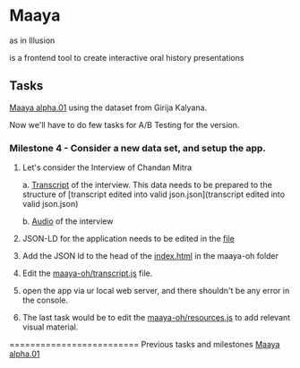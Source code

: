 # Maaya
as in Illusion

is a frontend tool to create interactive oral history presentations

## Tasks
[Maaya alpha.01](gk-completed-milestones-alpha.01.md) 
using the dataset from Girija Kalyana.

Now we'll have to do few tasks for A/B Testing for the version.

### Milestone 4 - Consider a new data set, and setup the app.

1. Let's consider the Interview of Chandan Mitra

	a. [Transcript](http://wiki.janastu.org/wiki/.NjY3.MTU) of the interview. This data needs to be prepared to the structure of [transcript edited into valid json.json](transcript edited into valid json.json)

	b. [Audio](https://longemergency.demx.in/assets/audio-new/Chandan%20Mitra%20interview%20with%20Farah%20Yameen.mp3) of the interview

2. JSON-LD for the application needs to be edited in the [file](jsonld.json)

3. Add the JSON ld to the head of the [index.html](maaya-oh/index.html) in the maaya-oh folder

4. Edit the [maaya-oh/transcript.js](maaya-oh/transcript.js) file.

5. open the app via ur local web server, and there shouldn't be any error in the console.

6. The last task would be to edit the [maaya-oh/resources.js](maaya-oh/resources.js) to add relevant visual material.

=========================
Previous tasks and milestones [Maaya alpha.01](gk-completed-milestones-alpha.01.md)